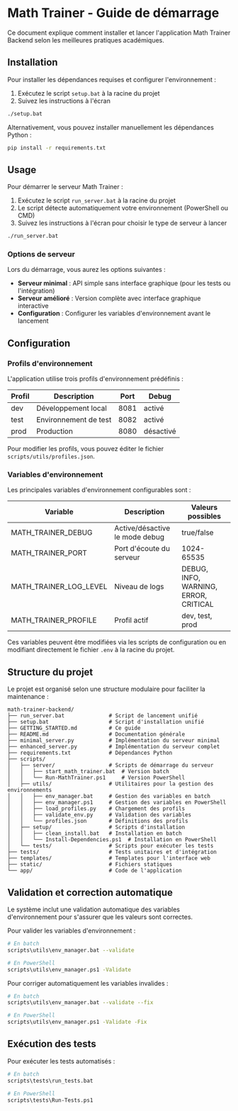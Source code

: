 # Math Trainer - Guide de démarrage

Ce document explique comment installer et lancer l'application Math Trainer Backend selon les meilleures pratiques académiques.

## Installation

Pour installer les dépendances requises et configurer l'environnement :

1. Exécutez le script `setup.bat` à la racine du projet
2. Suivez les instructions à l'écran

```bash
./setup.bat
```

Alternativement, vous pouvez installer manuellement les dépendances Python :

```bash
pip install -r requirements.txt
```

## Usage

Pour démarrer le serveur Math Trainer :

1. Exécutez le script `run_server.bat` à la racine du projet
2. Le script détecte automatiquement votre environnement (PowerShell ou CMD)
3. Suivez les instructions à l'écran pour choisir le type de serveur à lancer

```bash
./run_server.bat
```

### Options de serveur

Lors du démarrage, vous aurez les options suivantes :

- **Serveur minimal** : API simple sans interface graphique (pour les tests ou l'intégration)
- **Serveur amélioré** : Version complète avec interface graphique interactive
- **Configuration** : Configurer les variables d'environnement avant le lancement

## Configuration

### Profils d'environnement

L'application utilise trois profils d'environnement prédéfinis :

| Profil | Description | Port | Debug | 
|--------|-------------|------|-------|
| dev    | Développement local | 8081 | activé |
| test   | Environnement de test | 8082 | activé |
| prod   | Production | 8080 | désactivé |

Pour modifier les profils, vous pouvez éditer le fichier `scripts/utils/profiles.json`.

### Variables d'environnement

Les principales variables d'environnement configurables sont :

| Variable | Description | Valeurs possibles |
|----------|-------------|-------------------|
| MATH_TRAINER_DEBUG | Active/désactive le mode debug | true/false |
| MATH_TRAINER_PORT | Port d'écoute du serveur | 1024-65535 |
| MATH_TRAINER_LOG_LEVEL | Niveau de logs | DEBUG, INFO, WARNING, ERROR, CRITICAL |
| MATH_TRAINER_PROFILE | Profil actif | dev, test, prod |

Ces variables peuvent être modifiées via les scripts de configuration ou en modifiant directement le fichier `.env` à la racine du projet.

## Structure du projet

Le projet est organisé selon une structure modulaire pour faciliter la maintenance :

```
math-trainer-backend/
├── run_server.bat              # Script de lancement unifié
├── setup.bat                   # Script d'installation unifié
├── GETTING_STARTED.md          # Ce guide
├── README.md                   # Documentation générale
├── minimal_server.py           # Implémentation du serveur minimal
├── enhanced_server.py          # Implémentation du serveur complet
├── requirements.txt            # Dépendances Python
├── scripts/
│   ├── server/                 # Scripts de démarrage du serveur
│   │   ├── start_math_trainer.bat  # Version batch
│   │   └── Run-MathTrainer.ps1     # Version PowerShell
│   ├── utils/                  # Utilitaires pour la gestion des environnements
│   │   ├── env_manager.bat     # Gestion des variables en batch
│   │   ├── env_manager.ps1     # Gestion des variables en PowerShell
│   │   ├── load_profiles.py    # Chargement des profils
│   │   ├── validate_env.py     # Validation des variables
│   │   └── profiles.json       # Définitions des profils
│   ├── setup/                  # Scripts d'installation
│   │   ├── clean_install.bat   # Installation en batch
│   │   └── Install-Dependencies.ps1  # Installation en PowerShell
│   └── tests/                  # Scripts pour exécuter les tests
├── tests/                      # Tests unitaires et d'intégration
├── templates/                  # Templates pour l'interface web
├── static/                     # Fichiers statiques
└── app/                        # Code de l'application
```

## Validation et correction automatique

Le système inclut une validation automatique des variables d'environnement pour s'assurer que les valeurs sont correctes.

Pour valider les variables d'environnement :

```bash
# En batch
scripts\utils\env_manager.bat --validate

# En PowerShell
scripts\utils\env_manager.ps1 -Validate
```

Pour corriger automatiquement les variables invalides :

```bash
# En batch
scripts\utils\env_manager.bat --validate --fix

# En PowerShell
scripts\utils\env_manager.ps1 -Validate -Fix
```

## Exécution des tests

Pour exécuter les tests automatisés :

```bash
# En batch
scripts\tests\run_tests.bat

# En PowerShell
scripts\tests\Run-Tests.ps1
``` 